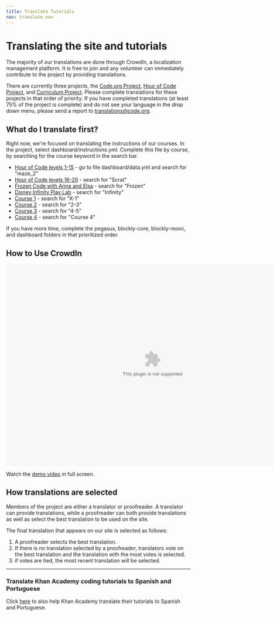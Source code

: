 ```yaml
---
title: Translate Tutorials
nav: translate_nav
---
```


# Translating the site and tutorials
The majority of our translations are done through CrowdIn, a localization management platform. It is free to join and any volunteer can immediately contribute to the project by providing translations.

There are currently three projects, the [Code.org Project](https://crowdin.com/project/codeorg), [Hour of Code Project](https://crowdin.com/project/hour-of-code), and [Curriculum Project](https://crowdin.com/project/lesson-plans). Please complete translations for these projects in that order of priority. If you have completed translations (at least 75% of the project is complete) and do not see your language in the drop down menu, please send a report to translations@code.org.

## What do I translate first?
Right now, we're focused on translating the instructions of our courses. In the project, select dashboard/instructions.yml. Complete this file by course, by searching for the course keyword in the search bar.

* [Hour of Code levels 1-15](http://studio.code.org/hoc/1) - go to file dashboard/data.yml and search for "maze_2"
* [Hour of Code levels 16-20](http://studio.code.org/hoc/16) - search for "Scrat"
* [Frozen Code with Anna and Elsa](http://studio.code.org/s/frozen) - search for "Frozen"
* [Disney Infinity Play Lab](http://studio.code.org/s/infinity) - search for "Infinity"
* [Course 1](http://studio.code.org/s/course1) - search for "K-1"
* [Course 2](http://studio.code.org/s/course2) - search for "2-3"
* [Course 3](http://studio.code.org/s/course2) - search for "4-5"
* [Course 4](http://studio.code.org/s/course4) - search for "Course 4"

If you have more time, complete the pegasus, blockly-core, blockly-mooc, and dashboard folders in that prioritized order.


## How to Use CrowdIn

<embed src="/files/crowdin.swf" width=800 height=550 />

Watch the [demo video](/files/crowdin.swf) in full screen.


## How translations are selected

Members of the project are either a translator or proofreader. A translator can provide translations, while a proofreader can both provide translations as well as select the best translation to be used on the site.

The final translation that appears on our site is selected as follows:

1. A proofreader selects the best translation.
2. If there is no translation selected by a proofreader, translators vote on the best translation and the translation with the most votes is selected.
3. if votes are tied, the most recent translation will be selected.


 
---

### Translate Khan Academy coding tutorials to Spanish and Portuguese
Click [here](http://cs-blog.khanacademy.org/2013/10/ayuda-traducir-nuestro-curriculo-en.html) to also help Khan Academy translate their tutorials to Spanish and Portuguese.
